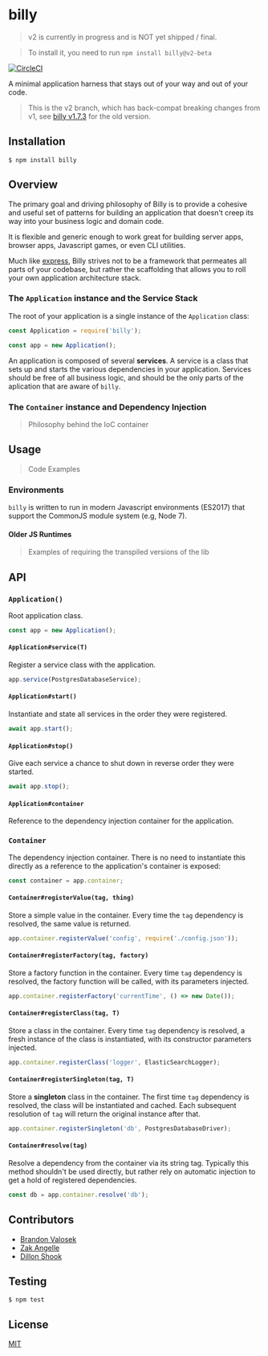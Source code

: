 # billy

> v2 is currently in progress and is NOT yet shipped / final.

> To install it, you need to run `npm install billy@v2-beta`

[![CircleCI](https://circleci.com/gh/bvalosek/billy/tree/master.svg?style=svg)](https://circleci.com/gh/bvalosek/billy/tree/master)

A minimal application harness that stays out of your way and out of your code.

> This is the v2 branch, which has back-compat breaking changes from v1, see
> [billy v1.7.3](https://github.com/bvalosek/billy/tree/v1.7.3) for the old
> version.

## Installation

```
$ npm install billy
```

## Overview

The primary goal and driving philosophy of Billy is to provide a cohesive and
useful set of patterns for building an application that doesn't creep its way
into your business logic and domain code.

It is flexible and generic enough to work great for building server apps,
browser apps, Javascript games, or even CLI utilities.

Much like [express](https://github.com/visionmedia/express), Billy strives not
to be a framework that permeates all parts of your codebase, but rather the
scaffolding that allows you to roll your own application architecture stack.

### The `Application` instance and the Service Stack

The root of your application is a single instance of the `Application` class:

```javascript
const Application = require('billy');

const app = new Application();
```

An application is composed of several **services**. A service is a class that
sets up and starts the various dependencies in your application. Services
should be free of all business logic, and should be the only parts of the
aplication that are aware of `billy`.

### The `Container` instance and Dependency Injection

> Philosophy behind the IoC container

## Usage

> Code Examples

### Environments

`billy` is written to run in modern Javascript environments (ES2017) that
support the CommonJS module system (e.g, Node 7).

#### Older JS Runtimes

> Examples of requiring the transpiled versions of the lib

## API

### `Application()`

Root application class.

```javascript
const app = new Application();
```

#### `Application#service(T)`

Register a service class with the application.

```javascript
app.service(PostgresDatabaseService);
```

#### `Application#start()`

Instantiate and state all services in the order they were registered.

```javascript
await app.start();
```

#### `Application#stop()`

Give each service a chance to shut down in reverse order they were started.

```javascript
await app.stop();
```

#### `Application#container`

Reference to the dependency injection container for the application.

### `Container`

The dependency injection container. There is no need to instantiate this
directly as a reference to the application's container is exposed:

```javascript
const container = app.container;
```

#### `Container#registerValue(tag, thing)`

Store a simple value in the container. Every time the `tag` dependency is
resolved, the same value is returned.

```javascript
app.container.registerValue('config', require('./config.json'));
```

#### `Container#registerFactory(tag, factory)`

Store a factory function in the container. Every time `tag` dependency is
resolved, the factory function will be called, with its parameters injected.

```javascript
app.container.registerFactory('currentTime', () => new Date());
```

#### `Container#registerClass(tag, T)`

Store a class in the container. Every time `tag` dependency is resolved, a
fresh instance of the class is instantiated, with its constructor parameters
injected.

```javascript
app.container.registerClass('logger', ElasticSearchLogger);
```

#### `Container#registerSingleton(tag, T)`

Store a **singleton** class in the container. The first time `tag` dependency
is resolved, the class will be instantiated and cached. Each subsequent
resolution of `tag` will return the original instance after that.

```javascript
app.container.registerSingleton('db', PostgresDatabaseDriver);
```

#### `Container#resolve(tag)`

Resolve a dependency from the container via its string tag. Typically this
method shouldn't be used directly, but rather rely on automatic injection to
get a hold of registered dependencies.

```javascript
const db = app.container.resolve('db');
```

## Contributors

* [Brandon Valosek](https://github.com/bvalosek)
* [Zak Angelle](https://github.com/zakangelle)
* [Dillon Shook](https://github.com/dshook)

## Testing

```
$ npm test
```

## License

[MIT](https://github.com/bvalosek/billy/blob/master/LICENSE)


